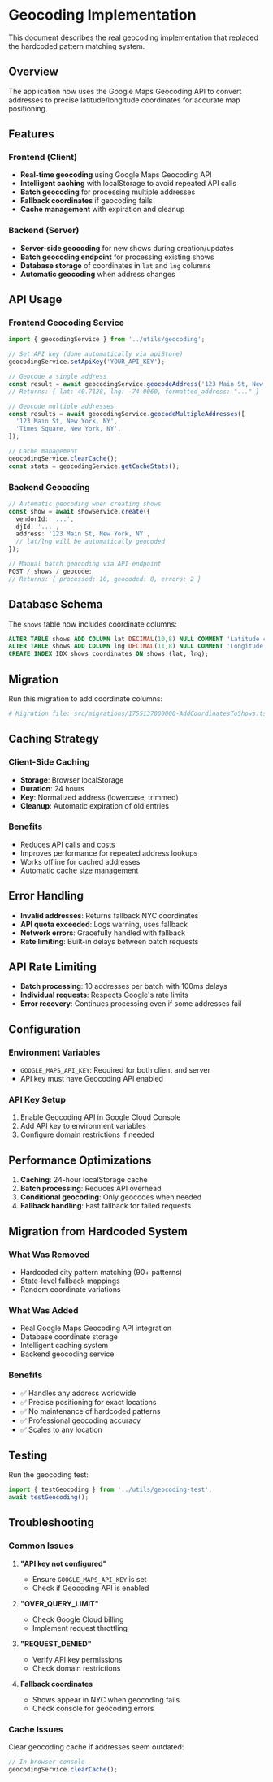 # Geocoding Implementation

This document describes the real geocoding implementation that replaced the hardcoded pattern matching system.

## Overview

The application now uses the Google Maps Geocoding API to convert addresses to precise latitude/longitude coordinates for accurate map positioning.

## Features

### Frontend (Client)

- **Real-time geocoding** using Google Maps Geocoding API
- **Intelligent caching** with localStorage to avoid repeated API calls
- **Batch geocoding** for processing multiple addresses
- **Fallback coordinates** if geocoding fails
- **Cache management** with expiration and cleanup

### Backend (Server)

- **Server-side geocoding** for new shows during creation/updates
- **Batch geocoding endpoint** for processing existing shows
- **Database storage** of coordinates in `lat` and `lng` columns
- **Automatic geocoding** when address changes

## API Usage

### Frontend Geocoding Service

```typescript
import { geocodingService } from '../utils/geocoding';

// Set API key (done automatically via apiStore)
geocodingService.setApiKey('YOUR_API_KEY');

// Geocode a single address
const result = await geocodingService.geocodeAddress('123 Main St, New York, NY');
// Returns: { lat: 40.7128, lng: -74.0060, formatted_address: "..." }

// Geocode multiple addresses
const results = await geocodingService.geocodeMultipleAddresses([
  '123 Main St, New York, NY',
  'Times Square, New York, NY',
]);

// Cache management
geocodingService.clearCache();
const stats = geocodingService.getCacheStats();
```

### Backend Geocoding

```typescript
// Automatic geocoding when creating shows
const show = await showService.create({
  vendorId: '...',
  djId: '...',
  address: '123 Main St, New York, NY',
  // lat/lng will be automatically geocoded
});

// Manual batch geocoding via API endpoint
POST / shows / geocode;
// Returns: { processed: 10, geocoded: 8, errors: 2 }
```

## Database Schema

The `shows` table now includes coordinate columns:

```sql
ALTER TABLE shows ADD COLUMN lat DECIMAL(10,8) NULL COMMENT 'Latitude coordinate';
ALTER TABLE shows ADD COLUMN lng DECIMAL(11,8) NULL COMMENT 'Longitude coordinate';
CREATE INDEX IDX_shows_coordinates ON shows (lat, lng);
```

## Migration

Run this migration to add coordinate columns:

```bash
# Migration file: src/migrations/1755137000000-AddCoordinatesToShows.ts
```

## Caching Strategy

### Client-Side Caching

- **Storage**: Browser localStorage
- **Duration**: 24 hours
- **Key**: Normalized address (lowercase, trimmed)
- **Cleanup**: Automatic expiration of old entries

### Benefits

- Reduces API calls and costs
- Improves performance for repeated address lookups
- Works offline for cached addresses
- Automatic cache size management

## Error Handling

- **Invalid addresses**: Returns fallback NYC coordinates
- **API quota exceeded**: Logs warning, uses fallback
- **Network errors**: Gracefully handled with fallback
- **Rate limiting**: Built-in delays between batch requests

## API Rate Limiting

- **Batch processing**: 10 addresses per batch with 100ms delays
- **Individual requests**: Respects Google's rate limits
- **Error recovery**: Continues processing even if some addresses fail

## Configuration

### Environment Variables

- `GOOGLE_MAPS_API_KEY`: Required for both client and server
- API key must have Geocoding API enabled

### API Key Setup

1. Enable Geocoding API in Google Cloud Console
2. Add API key to environment variables
3. Configure domain restrictions if needed

## Performance Optimizations

1. **Caching**: 24-hour localStorage cache
2. **Batch processing**: Reduces API overhead
3. **Conditional geocoding**: Only geocodes when needed
4. **Fallback handling**: Fast fallback for failed requests

## Migration from Hardcoded System

### What Was Removed

- Hardcoded city pattern matching (90+ patterns)
- State-level fallback mappings
- Random coordinate variations

### What Was Added

- Real Google Maps Geocoding API integration
- Database coordinate storage
- Intelligent caching system
- Backend geocoding service

### Benefits

- ✅ Handles any address worldwide
- ✅ Precise positioning for exact locations
- ✅ No maintenance of hardcoded patterns
- ✅ Professional geocoding accuracy
- ✅ Scales to any location

## Testing

Run the geocoding test:

```typescript
import { testGeocoding } from '../utils/geocoding-test';
await testGeocoding();
```

## Troubleshooting

### Common Issues

1. **"API key not configured"**
   - Ensure `GOOGLE_MAPS_API_KEY` is set
   - Check if Geocoding API is enabled

2. **"OVER_QUERY_LIMIT"**
   - Check Google Cloud billing
   - Implement request throttling

3. **"REQUEST_DENIED"**
   - Verify API key permissions
   - Check domain restrictions

4. **Fallback coordinates**
   - Shows appear in NYC when geocoding fails
   - Check console for geocoding errors

### Cache Issues

Clear geocoding cache if addresses seem outdated:

```javascript
// In browser console
geocodingService.clearCache();
```
